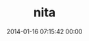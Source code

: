 ---
title: "nita"
date: 2014-01-16 07:15:42 00:00
permalink: /nitasalihu
twitter: ""
likes: [2175]
id: 2183
gravatar: "http://www.gravatar.com/avatar/f65e5d0e361ecef7cd53ec17cff93861"
---